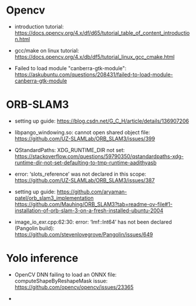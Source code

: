 # Opencv
- introduction tutorial: https://docs.opencv.org/4.x/df/d65/tutorial_table_of_content_introduction.html
- gcc/make on linux tutorial: https://docs.opencv.org/4.x/db/df5/tutorial_linux_gcc_cmake.html

- Failed to load module "canberra-gtk-module": https://askubuntu.com/questions/208431/failed-to-load-module-canberra-gtk-module

# ORB-SLAM3
- setting up guide: https://blog.csdn.net/G_C_H/article/details/136907206

- libpango_windowing.so: cannot open shared object file: https://github.com/UZ-SLAMLab/ORB_SLAM3/issues/399
- QStandardPaths: XDG_RUNTIME_DIR not set: https://stackoverflow.com/questions/59790350/qstandardpaths-xdg-runtime-dir-not-set-defaulting-to-tmp-runtime-aadithyasb
- error: ‘slots_reference’ was not declared in this scope: https://github.com/UZ-SLAMLab/ORB_SLAM3/issues/387

- setting up guide: https://github.com/aryaman-patel/orb_slam3_implementation
https://github.com/Mauhing/ORB_SLAM3?tab=readme-ov-file#1-installation-of-orb-slam-3-on-a-fresh-installed-ubuntu-2004

- image_io_exr.cpp:62:30: error: ‘Imf::Int64’ has not been declared (Pangolin build): https://github.com/stevenlovegrove/Pangolin/issues/649


# Yolo inference
- OpenCV DNN failing to load an ONNX file: computeShapeByReshapeMask issue: https://github.com/opencv/opencv/issues/23365

- 
